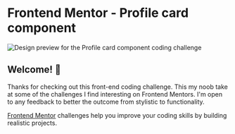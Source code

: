 # Frontend Mentor - Profile card component

![Design preview for the Profile card component coding challenge](./design/desktop-preview.jpg)

## Welcome! 👋

Thanks for checking out this front-end coding challenge. This my noob take at some of the challenges I find interesting on Frontend Mentors. I'm open to any feedback to better the outcome from stylistic to functionality.

[Frontend Mentor](https://www.frontendmentor.io) challenges help you improve your coding skills by building realistic projects.
